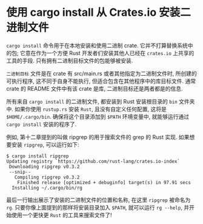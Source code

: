 # 使用 cargo install 从 Crates.io 安装二进制文件

`cargo install` 命令用于在本地安装和使用二进制 crate. 它并不打算替换系统中的包;
它意在作为一个方便 Rust 开发者们安装其他人已经在 `crates.io` 上共享的工具的手段.
只有拥有二进制目标文件的包能够被安装.

`二进制目标` 文件是在 crate 有 src/main.rs 或者其他指定为二进制文件时, 所创建的可执行程序,
这不同于自身不能执行, 但适合包含在其他程序中的库目标文件.
通常 crate 的 README 文件中有该 crate 是库, 二进制目标还是两者都是的信息.

所有来自 `cargo install` 的二进制文件, 都安装到 Rust 安装根目录的 `bin` 文件夹中.
如果你使用 `rustup.rs` 安装 `Rust`, 且没有自定义任何配置, 这将是 `$HOME/.cargo/bin`.
确保将这个目录添加到 `$PATH` 环境变量中, 就能够运行通过 `cargo install` 安装的程序了.

例如, 第十二章提到的叫做 ripgrep 的用于搜索文件的 grep 的 Rust 实现.
如果想要安装 `ripgrep`, 可以运行如下:

```log
$ cargo install ripgrep
Updating registry `https://github.com/rust-lang/crates.io-index`
 Downloading ripgrep v0.3.2
 --snip--
   Compiling ripgrep v0.3.2
    Finished release [optimized + debuginfo] target(s) in 97.91 secs
  Installing ~/.cargo/bin/rg
```

最后一行输出展示了安装的二进制文件的位置和名称, 在这里 `ripgrep` 被命名为 `rg`.
只要你像上面提到的那样将安装目录加入 `$PATH`,
就可以运行 `rg --help`, 并开始使用一个更快更 `Rust` 的工具来搜索文件了!
